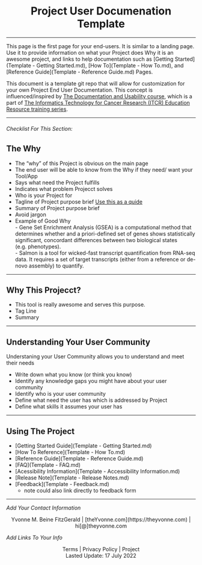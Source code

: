 <h1 align="center">Project User Documenation Template</h1>

---
This page is the first page for your end-users.  It is similar to a landing page.  Use it to provide information on what your Project does Why it is an awesome project, and links to help documentation such as [Getting Started](Template - Getting Started.md), [How To](Template - How To.md), and [Reference Guide](Template - Reference Guide.md) Pages.

This document is a template git repo that will allow for customization for your own Project End User Documentation.  This concept is influenced/inspired by [The Documentation and Usability course](https://jhudatascience.org/Documentation_and_Usability/), which is a part of [The Informatics Technology for Cancer Research (ITCR) Education Resource training series](https://www.itcrtraining.org/courses).


---

###### _Checklist For This Section:_  

## The Why
- The “why” of this Project is obvious on the main page
- The end user will be able to know from the Why if they need/ want your Tool/App
- Says what need the Project fulfills
- Indicates what problem Projecct solves
- Who is your Project for
- Tagline of Project purpose brief [Use this as a quide](https://theYvonne.com/blog/secret-to-success-in-8-words)
- Summary of Project purpose brief
- Avoid jargon
- Example of Good Why  
		- Gene Set Enrichment Analysis (GSEA) is a computational method that determines whether and a priori-defined set of genes shows statistically significant, concordant differences between two biological states (e.g. phenotypes).  
		- Salmon is a tool for wicked-fast transcript quantification from RNA-seq data. It requires a set of target transcripts (either from a reference or de-novo assembly) to quantify.  

---

## Why This Projecct?
- This tool is really awesome and serves this purpose.
- Tag Line
- Summary
---


## Understanding Your User Community
Understaning your User Community allows you to understand and meet their needs

- Write down what you know (or think you know) 
- Identify any knowledge gaps you might have about your user community
- Identify who is your user community
- Define what need the user has which is addressed by Project
- Define what skills it assumes your user has

---

## Using The Project
- [Getting Started Guide](Template - Getting Started.md)
- [How To Reference](Template - How To.md)
- [Reference Guide](Template - Reference Guide.md)
- [FAQ](Template - FAQ.md)
- [Acessibility Information](Template - Accessibility Information.md)
- [Release Note](Template - Release Notes.md)
- [Feedback](Template - Feedback.md) 
    - note could also link directly to feedback form



---
_Add Your Contact Information_
<center>Yvonne M. Beine FitzGerald | [theYvonne.com](https://theyvonne.com) | hi[@]theyvonne.com </center>  

_Add Links To Your Info_

<center>Terms | Privacy Policy | Project </center>

<center>Lasted Update: 17 July 2022 </center>


